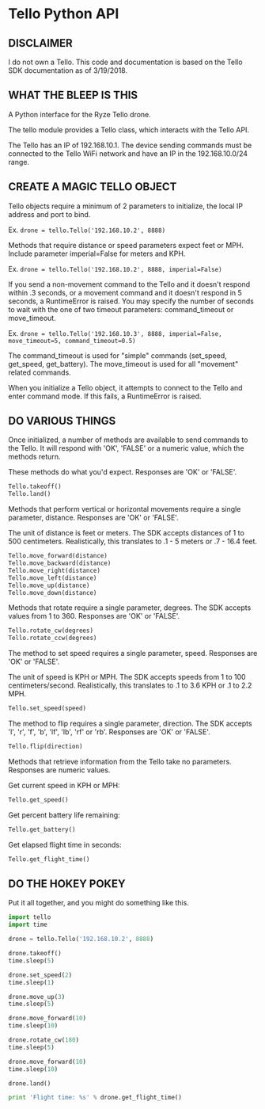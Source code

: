 Tello Python API
================
DISCLAIMER
----------

I do not own a Tello. This code and documentation is based on the Tello SDK
documentation as of 3/19/2018.

WHAT THE BLEEP IS THIS
----------------------

A Python interface for the Ryze Tello drone.

The tello module provides a Tello class, which interacts with the Tello API.

The Tello has an IP of 192.168.10.1. The device sending commands must be
connected to the Tello WiFi network and have an IP in the 192.168.10.0/24
range.

CREATE A MAGIC TELLO OBJECT
---------------------------

Tello objects require a minimum of 2 parameters to initialize, the local IP
address and port to bind.

Ex. `drone = tello.Tello('192.168.10.2', 8888)`

Methods that require distance or speed parameters expect feet or MPH. Include
parameter imperial=False for meters and KPH.

Ex. `drone = tello.Tello('192.168.10.2', 8888, imperial=False)`

If you send a non-movement command to the Tello and it doesn't respond within .3 seconds, 
or a movement command and it doesn't respond in 5 seconds, a
RuntimeError is raised. You may specify the number of seconds to wait with the
one of two timeout parameters: command\_timeout or move\_timeout.

Ex. `drone = tello.Tello('192.168.10.3', 8888, imperial=False, move_timeout=5, command_timeout=0.5)`

The command\_timeout is used for "simple" commands (set\_speed, get\_speed, get\_battery).
The move\_timeout is used for all "movement" related commands.

When you initialize a Tello object, it attempts to connect to the Tello and
enter command mode. If this fails, a RuntimeError is raised.

DO VARIOUS THINGS
-----------------

Once initialized, a number of methods are available to send commands to the
Tello. It will respond with 'OK', 'FALSE' or a numeric value, which the methods
return.

These methods do what you'd expect. Responses are 'OK' or 'FALSE'.
```python
Tello.takeoff()
Tello.land()
```

Methods that perform vertical or horizontal movements require a single
parameter, distance. Responses are 'OK' or 'FALSE'.

The unit of distance is feet or meters. The SDK accepts distances of 1 to 500
centimeters. Realistically, this translates to .1 - 5 meters or .7 - 16.4 feet.

```python
Tello.move_forward(distance)
Tello.move_backward(distance)
Tello.move_right(distance)
Tello.move_left(distance)
Tello.move_up(distance)
Tello.move_down(distance)
```

Methods that rotate require a single parameter, degrees. The SDK accepts values
from 1 to 360. Responses are 'OK' or 'FALSE'.

```python
Tello.rotate_cw(degrees)
Tello.rotate_ccw(degrees)
```

The method to set speed requires a single parameter, speed. Responses are 'OK'
or 'FALSE'.

The unit of speed is KPH or MPH. The SDK accepts speeds from 1 to 100
centimeters/second. Realistically, this translates to .1 to 3.6 KPH or .1 to 
2.2 MPH.

```python
Tello.set_speed(speed)
```

The method to flip requires a single parameter, direction. The SDK accepts 'l',
'r', 'f', 'b', 'lf', 'lb', 'rf' or 'rb'. Responses are 'OK' or 'FALSE'.

```python
Tello.flip(direction)
```

Methods that retrieve information from the Tello take no parameters. Responses
are numeric values.

Get current speed in KPH or MPH:

```python
Tello.get_speed()
```

Get percent battery life remaining:

```python
Tello.get_battery()
```

Get elapsed flight time in seconds:

```python
Tello.get_flight_time()
```

DO THE HOKEY POKEY
------------------

Put it all together, and you might do something like this.

```python
import tello
import time

drone = tello.Tello('192.168.10.2', 8888)

drone.takeoff()
time.sleep(5)

drone.set_speed(2)
time.sleep(1)

drone.move_up(3)
time.sleep(5)

drone.move_forward(10)
time.sleep(10)

drone.rotate_cw(180)
time.sleep(5)

drone.move_forward(10)
time.sleep(10)

drone.land()

print 'Flight time: %s' % drone.get_flight_time()
```
